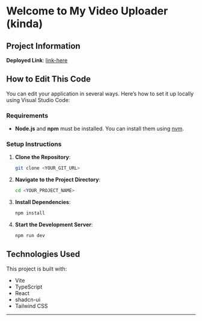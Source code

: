 

# Welcome to My Video Uploader (kinda)

## Project Information

**Deployed Link**: [link-here](link-here)

## How to Edit This Code

You can edit your application in several ways. Here’s how to set it up locally using Visual Studio Code:

### Requirements

- **Node.js** and **npm** must be installed. You can install them using [nvm](https://github.com/nvm-sh/nvm#installing-and-updating).

### Setup Instructions

1. **Clone the Repository**:
   ```sh
   git clone <YOUR_GIT_URL>
   ```

2. **Navigate to the Project Directory**:
   ```sh
   cd <YOUR_PROJECT_NAME>
   ```

3. **Install Dependencies**:
   ```sh
   npm install
   ```

4. **Start the Development Server**:
   ```sh
   npm run dev
   ```

## Technologies Used

This project is built with:

- Vite
- TypeScript
- React
- shadcn-ui
- Tailwind CSS

---

